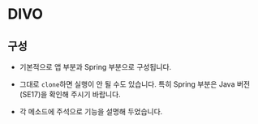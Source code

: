 # DIVO

## 구성
* 기본적으로 앱 부분과 Spring 부분으로 구성됩니다.

* 그대로 `clone`하면 실행이 안 될 수도 있습니다. 특히 Spring 부분은 Java 버전(SE17)을 확인해 주시기 바랍니다.

* 각 메소드에 주석으로 기능을 설명해 두었습니다.
